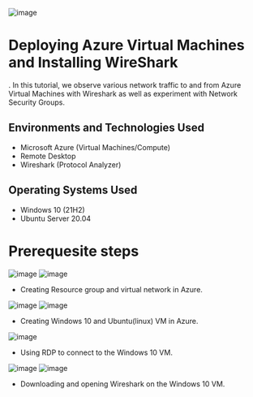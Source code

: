 ![image](https://github.com/user-attachments/assets/bbe17ea7-de8e-4c3a-9cfd-f43f8c5d7f52)


<h1>Deploying Azure Virtual Machines and Installing WireShark</h1>.
In this tutorial, we observe various network traffic to and from Azure Virtual Machines with Wireshark as well as experiment with Network Security Groups. <br />




<h2>Environments and Technologies Used</h2>

- Microsoft Azure (Virtual Machines/Compute)
- Remote Desktop
- Wireshark (Protocol Analyzer)

<h2>Operating Systems Used </h2>

- Windows 10 (21H2)
- Ubuntu Server 20.04

# Prerequesite steps
![image](https://github.com/user-attachments/assets/06566c56-fc0f-4494-9956-363ce4de3322) ![image](https://github.com/user-attachments/assets/a67da10f-e0af-4a54-a58a-585f57695315)


- Creating Resource group and virtual network in Azure.

![image](https://github.com/user-attachments/assets/15ed1220-c98e-4d82-94ae-93012b42c522) ![image](https://github.com/user-attachments/assets/cbbdda88-497b-4d73-95be-4be17c1f0e5c)

- Creating Windows 10 and Ubuntu(linux) VM in Azure.

![image](https://github.com/user-attachments/assets/4a38bfbb-dc23-4df7-be4c-b0b515583bc9)

- Using RDP to connect to the Windows 10 VM.

![image](https://github.com/user-attachments/assets/28b52768-fe95-4948-8a2c-3bcfa7529d2b) ![image](https://github.com/user-attachments/assets/81f84c91-b567-4413-9126-5c4c1150684e)

- Downloading and opening Wireshark on the Windows 10 VM.



